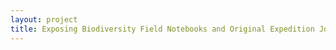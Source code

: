 ```yaml
--- 
layout: project 
title: Exposing Biodiversity Field Notebooks and Original Expedition Journals at the Smithsonian Institution
---
```




